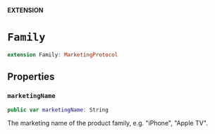 **EXTENSION**

# `Family`
```swift
extension Family: MarketingProtocol
```

## Properties
### `marketingName`

```swift
public var marketingName: String
```

The marketing name of the product family, e.g. "iPhone", "Apple TV".
